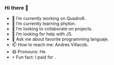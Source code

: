### Hi there 👋


- 🔭 I’m currently working on Quadro6.
- 🌱 I’m currently learning phyton.
- 👯 I’m looking to collaborate on projects.
- 🤔 I’m looking for help with JS.
- 💬 Ask me about favorite programming languaje.
- 📫 How to reach me: Andres Villacob.
- 😄 Pronouns: He.
- ⚡ Fun fact: I paid for  .

